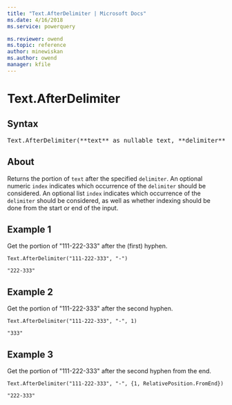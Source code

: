```yaml
---
title: "Text.AfterDelimiter | Microsoft Docs"
ms.date: 4/16/2018
ms.service: powerquery

ms.reviewer: owend
ms.topic: reference
author: minewiskan
ms.author: owend
manager: kfile
---
```

# Text.AfterDelimiter

## Syntax

<pre>
Text.AfterDelimiter(**text** as nullable text, **delimiter** as text, optional **index** as any) as any
</pre>

## About
Returns the portion of `text` after the specified `delimiter`. An optional numeric `index` indicates which occurrence of the `delimiter` should be considered. An optional list `index` indicates which occurrence of the `delimiter` should be considered, as well as whether indexing should be done from the start or end of the input.

## Example 1
Get the portion of "111-222-333" after the (first) hyphen.

```powerquery-m
Text.AfterDelimiter("111-222-333", "-")
```

`"222-333"`

## Example 2
Get the portion of "111-222-333" after the second hyphen.

```powerquery-m
Text.AfterDelimiter("111-222-333", "-", 1)
```

`"333"`

## Example 3
Get the portion of "111-222-333" after the second hyphen from the end.

```powerquery-m
Text.AfterDelimiter("111-222-333", "-", {1, RelativePosition.FromEnd})
```

`"222-333"`


  

